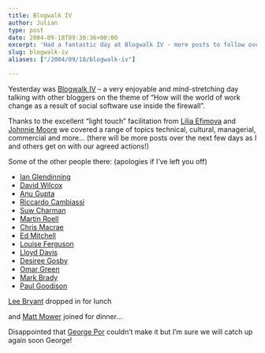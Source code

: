 ```yaml
---
title: Blogwalk IV
author: Julian
type: post
date: 2004-09-18T09:30:36+00:00
excerpt: 'Had a fantastic day at Blogwalk IV - more posts to follow over the next few days.'
slug: blogwalk-iv 
aliases: ["/2004/09/18/blogwalk-iv"]

---
```

Yesterday was [Blogwalk IV][1] &#8211; a very enjoyable and mind-stretching day talking with other bloggers on the theme of &#8220;How will the world of work change as a result of social software use inside the firewall&#8221;.

Thanks to the excellent &#8220;light touch&#8221; facilitation from [Lilia Efimova][2] and [Johnnie Moore][3] we covered a range of topics technical, cultural, managerial, commercial and more&#8230; (there will be more posts over the next few days as I and others get on with our agreed actions!)

Some of the other people there: (apologies if I&#8217;ve left you off)

  * [Ian Glendinning][4]
  * [David Wilcox][5]
  * [Anu Gupta][6]
  * [Riccardo Cambiassi][7]
  * [Suw Charman][8]
  * [Martin Roell][9]
  * [Chris Macrae][10]
  * [Ed Mitchell][11]
  * [Louise Ferguson][12]
  * [Lloyd Davis][13]
  * [Desiree Gosby][14] 
  * [Omar Green][15]
  * [Mark Brady][16]
  * [Paul Goodison][17]

[Lee Bryant][18] dropped in for lunch
   
and [Matt Mower][19] joined for dinner&#8230;

Disappointed that [George Por][20] couldn&#8217;t make it but I&#8217;m sure we will catch up again soon George!

 [1]: https://blogwalk.mediapedagogy.com/
 [2]: https://blog.mathemagenic.com
 [3]: https://www.johnniemoore.com/blog/
 [4]: https://www.psybertron.org/
 [5]: https://partnerships.typepad.com/civic/
 [6]: https://www.scalefree.info/
 [7]: https://www.codewitch.org/
 [8]: https://chocnvodka.blogware.com/
 [9]: https://www.roell.net/weblog/
 [10]: https://www.blogger.com/profile/1765762
 [11]: https://www.knowledgeboard.com
 [12]: https://www.louiseferguson.com/cityofbits.htm
 [13]: https://www.perfectpath.co.uk/
 [14]: https://toutlemonde.com/Blogger/viewEntries.do?blogname=Songlian
 [15]: https://www.savaje.com/
 [16]: https://home.btconnect.com/glottalstop/blog/
 [17]: https://www.betaroad.com/weblog/
 [18]: https://www.headshift.com/
 [19]: https://matt.blogs.it/
 [20]: https://www.community-intelligence.com/blogs/public/